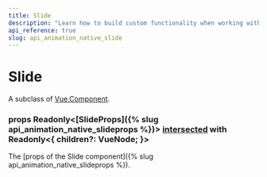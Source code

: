 ```yaml
---
title: Slide
description: "Learn how to build custom functionality when working with the Vue Animations by Kendo UI with the help of the Slide."
api_reference: true
slug: api_animation_native_slide
---
```


# Slide
A subclass of [Vue.Component](https://vuejs.org/docs/vue-component.html).


### props <span class='code'>Readonly<[SlideProps]({% slug api_animation_native_slideprops %})> [intersected](https://www.typescriptlang.org/docs/handbook/advanced-types.html#intersection-types) with Readonly<{ children?: VueNode; }></span>
The [props of the Slide component]({% slug api_animation_native_slideprops %}).



